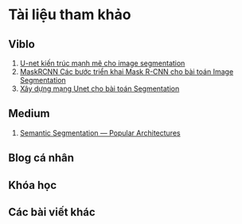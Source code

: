 # Tài liệu tham khảo

## Viblo
1. [U-net kiến trúc mạnh mẽ cho image segmentation](https://viblo.asia/p/u-net-kien-truc-manh-me-cho-segmentation-1Je5Em905nL)
2. [MaskRCNN Các bước triển khai Mask R-CNN cho bài toán Image Segmentation](https://viblo.asia/p/maskrcnn-cac-buoc-trien-khai-mask-r-cnn-cho-bai-toan-image-segmentation-6J3Zg4VPlmB)
3. [Xây dựng mạng Unet cho bài toán Segmentation](https://viblo.asia/p/xay-dung-mang-unet-cho-bai-toan-segmentation-gDVK2QOX5Lj)

## Medium
1. [Semantic Segmentation — Popular Architectures](https://towardsdatascience.com/semantic-segmentation-popular-architectures-dff0a75f39d0)

## Blog cá nhân

## Khóa học

## Các bài viết khác
